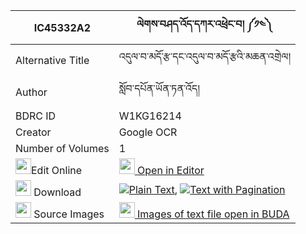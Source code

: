 |IC45332A2|ལེགས་བཤད་འོད་དཀར་འཕྲེང་བ། ༼༡༤༽ 
| --- | --- 
|Alternative Title |འདུལ་བ་མདོ་རྩ་དང་འདུལ་བ་མདོ་རྩའི་མཆན་འགྲེལ།
|Author| སློབ་དཔོན་ཡོན་ཏན་འོད།
|BDRC ID | W1KG16214
|Creator | Google OCR
|Number of Volumes| 1
|<img width="25" src="https://img.icons8.com/color/25/000000/edit-property.png">Edit Online| [<img width="25" src="https://avatars.githubusercontent.com/u/45091458?s=200&v=4"> Open in Editor](http://editor.openpecha.org/IC45332A2)
|<img width="25" src="https://img.icons8.com/fluent/48/000000/download-2.png"/>  Download | [![](https://img.icons8.com/color/20/000000/txt.png)Plain Text](https://github.com/Openpecha/IC45332A2/releases/download/v1/lekshe_o_ka_ra_trengwa_plain_IC45332A2.zip), [![](https://img.icons8.com/color/20/000000/txt.png)Text with Pagination](https://github.com/Openpecha/IC45332A2/releases/download/v1/lekshe_o_ka_ra_trengwa_pages_IC45332A2.zip)
|<img width="25" src="https://img.icons8.com/plasticine/100/000000/pictures-folder.png"/>  Source Images | [<img width="25" src="https://library.bdrc.io/icons/BUDA-small.svg"> Images of text file open in BUDA](https://library.bdrc.io/show/bdr:W1KG16214)